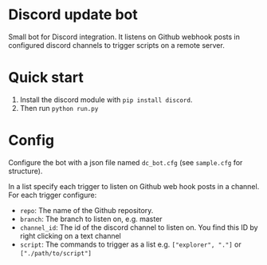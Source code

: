 # Discord update bot
Small bot for Discord integration. It listens on Github webhook posts in configured 
discord channels to trigger scripts on a remote server.

# Quick start
1. Install the discord module with ``pip install discord``.
2. Then run ```python run.py```

# Config
Configure the bot with a json file named ``dc_bot.cfg`` (see ``sample.cfg`` for structure).

In a list specify each trigger to listen on Github web hook posts in a channel. For each
trigger configure:
* ``repo``: The name of the Github repository.
* ``branch``: The branch to listen on, e.g. master
* ``channel_id``: The id of the discord channel to listen on. You find this ID by right clicking on a text channel
* ``script``: The commands to trigger as a list e.g. ``["explorer", "."]`` or ``["./path/to/script"]``